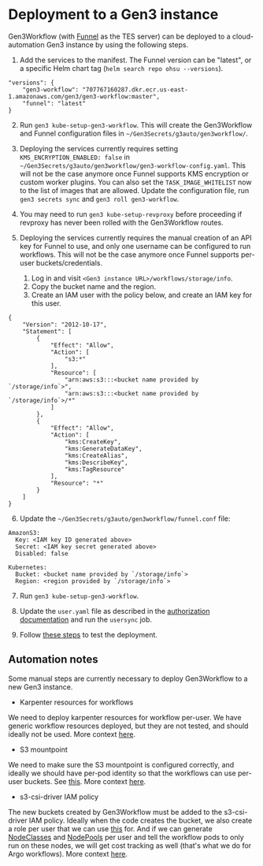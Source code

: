 # Deployment to a Gen3 instance

Gen3Workflow (with [Funnel](https://ohsu-comp-bio.github.io/funnel) as the TES server) can be deployed to a cloud-automation Gen3 instance by using the following steps.

1. Add the services to the manifest. The Funnel version can be "latest", or a specific Helm chart tag (`helm search repo ohsu --versions`).
```
"versions": {
    "gen3-workflow": "707767160287.dkr.ecr.us-east-1.amazonaws.com/gen3/gen3-workflow:master",
    "funnel": "latest"
}
```

2. Run `gen3 kube-setup-gen3-workflow`. This will create the Gen3Workflow and Funnel configuration files in `~/Gen3Secrets/g3auto/gen3workflow/`.

3. Deploying the services currently requires setting `KMS_ENCRYPTION_ENABLED: false` in `~/Gen3Secrets/g3auto/gen3workflow/gen3-workflow-config.yaml`. This will not be the case anymore once Funnel supports KMS encryption or custom worker plugins. You can also set the `TASK_IMAGE_WHITELIST` now to the list of images that are allowed. Update the configuration file, run `gen3 secrets sync` and `gen3 roll gen3-workflow`.

4. You may need to run `gen3 kube-setup-revproxy` before proceeding if revproxy has never been rolled with the Gen3Workflow routes.

5. Deploying the services currently requires the manual creation of an API key for Funnel to use, and only one username can be configured to run workflows. This will not be the case anymore once Funnel supports per-user buckets/credentials.
   1. Log in and visit `<Gen3 instance URL>/workflows/storage/info`.
   2. Copy the bucket name and the region.
   3. Create an IAM user with the policy below, and create an IAM key for this user.
```
{
    "Version": "2012-10-17",
    "Statement": [
        {
            "Effect": "Allow",
            "Action": [
                "s3:*"
            ],
            "Resource": [
                "arn:aws:s3:::<bucket name provided by `/storage/info`>",
                "arn:aws:s3:::<bucket name provided by `/storage/info`>/*"
            ]
        },
        {
            "Effect": "Allow",
            "Action": [
                "kms:CreateKey",
                "kms:GenerateDataKey",
                "kms:CreateAlias",
                "kms:DescribeKey",
                "kms:TagResource"
            ],
            "Resource": "*"
        }
    ]
}
```

6. Update the `~/Gen3Secrets/g3auto/gen3workflow/funnel.conf` file:
```
AmazonS3:
  Key: <IAM key ID generated above>
  Secret: <IAM key secret generated above>
  Disabled: false

Kubernetes:
  Bucket: <bucket name provided by `/storage/info`>
  Region: <region provided by `/storage/info`>
```

7. Run `gen3 kube-setup-gen3-workflow`.

8. Update the `user.yaml` file as described in the [authorization documentation](authorization.md) and run the `usersync` job.

9. Follow [these steps](local_installation.md#run-nextflow-workflows-with-gen3workflow) to test the deployment.

## Automation notes

Some manual steps are currently necessary to deploy Gen3Workflow to a new Gen3 instance.

- Karpenter resources for workflows

We need to deploy karpenter resources for workflow per-user. We have generic workflow resources deployed, but they are not tested, and should ideally not be used. More context [here](https://cdis.slack.com/archives/CLZJVC38B/p1738882314962669?thread_ts=1738880648.216489&cid=CLZJVC38B).

- S3 mountpoint

We need to make sure the S3 mountpoint is configured correctly, and ideally we should have per-pod identity so that the workflows can use per-user buckets. See [this](https://github.com/awslabs/mountpoint-s3-csi-driver/issues/334#issuecomment-2613552946). More context [here](https://cdis.slack.com/archives/CLZJVC38B/p1738882570732499?thread_ts=1738880648.216489&cid=CLZJVC38B).

- s3-csi-driver IAM policy

The new buckets created by Gen3Workflow must be added to the s3-csi-driver IAM policy. Ideally when the code creates the bucket, we also create a role per user that we can use [this](https://aws.amazon.com/about-aws/whats-new/2024/10/mountpoint-amazon-s3-csi-driver-access-controls-kubernetes-pods/) for. And if we can generate [NodeClasses](https://karpenter.sh/docs/concepts/nodeclasses/) and [NodePools](https://karpenter.sh/docs/concepts/nodepools/) per user and tell the workflow pods to only run on these nodes, we will get cost tracking as well (that's what we do for Argo workflows). More context [here](https://cdis.slack.com/archives/CLZJVC38B/p1738965383510779?thread_ts=1738947430.566729&cid=CLZJVC38B).
